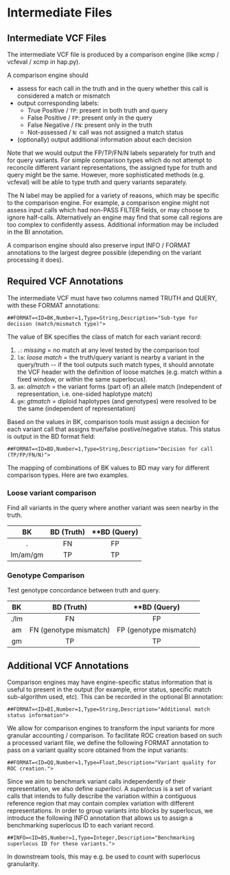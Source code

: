 Intermediate Files
==================

## Intermediate VCF Files

The intermediate VCF file is produced by a comparison engine (like
xcmp / vcfeval / xcmp in hap.py).

A comparison engine should

*  assess for each call in the truth and in the query whether this call is
   considered a match or mismatch
*  output corresponding labels:
   - True Positive / `TP`: present in both truth and query
   - False Positive / `FP`: present only in the query
   - False Negative / `FN`: present only in the truth
   - Not-assessed / `N`: call was not assigned a match status
*  (optionally) output additional information about each decision

Note that we would output the FP/TP/FN/N labels separately for truth and
for query variants. For simple comparison types which do not attempt to
reconcile different variant representations, the assigned type for truth
and query might be the same. However, more sophisticated methods (e.g.
vcfeval) will be able to type truth and query variants separately.

The N label may be applied for a variety of reasons, which may be
specific to the comparison engine. For example, a comparison engine
might not assess input calls which had non-PASS FILTER fields, or may
choose to ignore half-calls. Alternatively an engine may find that some
call regions are too complex to confidently assess. Additional
information may be included in the BI annotation.

A comparison engine should also preserve input INFO / FORMAT annotations to the
largest degree possible (depending on the variant processing it does).

## Required VCF Annotations

The intermediate VCF must have two columns named TRUTH and QUERY, with
these FORMAT annotations:

```
##FORMAT=<ID=BK,Number=1,Type=String,Description="Sub-type for decision (match/mismatch type)">
```

The value of BK specifies the class of match for each variant record:

1. `.`: *missing* = no match at any level tested by the comparison tool
2. `lm`: *loose match* = the truth/query variant is nearby a variant in the
   query/truth -- if the tool outputs such match types, it should annotate
   the VCF header with the definition of loose matches (e.g. match within a
   fixed window, or within the same superlocus).
3. `am`: *almatch* = the variant forms (part of) an allele match (independent of
   representation, i.e. one-sided haplotype match)
4. `gm`: *gtmatch* = diploid haplotypes (and genotypes) were resolved to be the same
   (independent of representation)

Based on the values in BK, comparison tools must assign a decision for each
variant call that assigns true/false postive/negative status. This status is
output in the BD format field:

```
##FORMAT=<ID=BD,Number=1,Type=String,Description="Decision for call (TP/FP/FN/N)">
```

The mapping of combinations of BK values to BD may vary for different comparison
types. Here are two examples.

### Loose variant comparison

Find all variants in the query where another variant was seen nearby in the
truth.

|  **BK**  | **BD (Truth)** | **BD (Query) |
|:--------:|:--------------:|:------------:|
|    .     |       FN       |      FP      |
| lm/am/gm |       TP       |      TP      |

### Genotype Comparison

Test genotype concordance between truth and query.

| **BK** |     **BD (Truth)**     |      **BD (Query)      |
|:------:|:----------------------:|:----------------------:|
|  ./lm  |           FN           |           FP           |
|   am   | FN (genotype mismatch) | FP (genotype mismatch) |
|   gm   |           TP           |           TP           |


## Additional VCF Annotations

Comparison engines may have engine-specific status information that is
useful to present in the output (for example, error status, specific
match sub-algorithm used, etc). This can be recorded in the optional
BI annotation:

```
##FORMAT=<ID=BI,Number=1,Type=String,Description="Additional match status information">
```

We allow for comparison engines to transform the input variants for more
granular accounting / comparison. To facilitate ROC creation based on such
a processed variant file, we define the following FORMAT annotation to
pass on a variant quality score obtained from the input variants:

```
##FORMAT=<ID=QQ,Number=1,Type=Float,Description="Variant quality for ROC creation.">
```

Since we aim to benchmark variant calls independently of their
representation, we also define *superloci*. A *superlocus* is a
set of variant calls that intends to fully describe the variation within
a contiguous reference
region that may contain complex variation with different representations.
In order to group variants into blocks by superlocus, we introduce
the following INFO annotation that allows us to assign a benchmarking
superlocus ID to each variant record.

```
##INFO=<ID=BS,Number=1,Type=Integer,Description="Benchmarking superlocus ID for these variants.">
```

In downstream tools, this may e.g. be used to count with superlocus
granularity.
